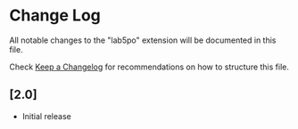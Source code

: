 # Change Log

All notable changes to the "lab5po" extension will be documented in this file.

Check [Keep a Changelog](http://keepachangelog.com/) for recommendations on how to structure this file.

## [2.0]

- Initial release
